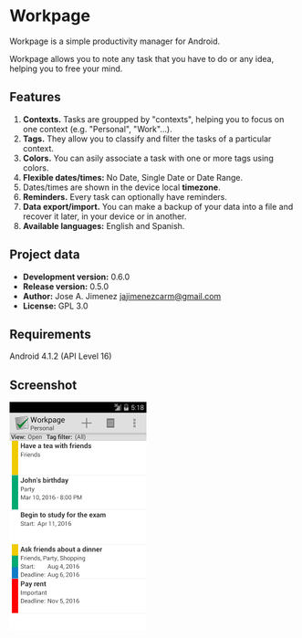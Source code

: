 Workpage
========
Workpage is a simple productivity manager for Android.

Workpage allows you to note any task that you have to do or any idea, helping you to free your mind.

Features
--------
1. **Contexts.** Tasks are groupped by "contexts", helping you to focus on one context (e.g. "Personal", "Work"...).
2. **Tags.** They allow you to classify and filter the tasks of a particular context.
3. **Colors.** You can asily associate a task with one or more tags using colors.
4. **Flexible dates/times:** No Date, Single Date or Date Range.
5. Dates/times are shown in the device local **timezone**.
6. **Reminders.** Every task can optionally have reminders.
7. **Data export/import.** You can make a backup of your data into a file and recover it later, in your device or in another.
8. **Available languages:** English and Spanish.

Project data
------------
* **Development version:** 0.6.0
* **Release version:** 0.5.0
* **Author:** Jose A. Jimenez <jajimenezcarm@gmail.com>
* **License:** GPL 3.0

Requirements
------------
Android 4.1.2 (API Level 16)

Screenshot
----------
![Screenshot](media/readme_screenshot.png)
